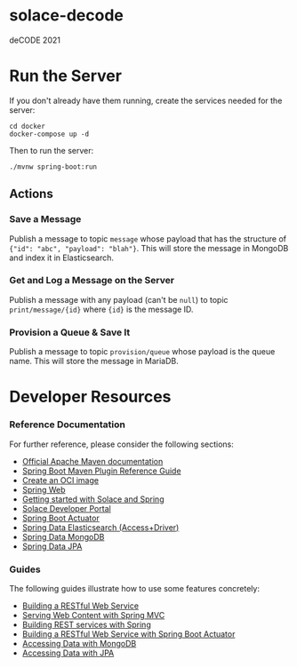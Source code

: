 # solace-decode
deCODE 2021

# Run the Server

If you don't already have them running, create the services needed for the server:

```shell
cd docker
docker-compose up -d
```

Then to run the server:

```shell
./mvnw spring-boot:run
```

## Actions

### Save a Message
Publish a message to topic `message` whose payload that has the structure of `{"id": "abc", "payload": "blah"}`. This will store the message in MongoDB and index it in Elasticsearch.

### Get and Log a Message on the Server
Publish a message with any payload (can't be `null`) to topic `print/message/{id}` where `{id}` is the message ID.

### Provision a Queue & Save It
Publish a message to topic `provision/queue` whose payload is the queue name. This will store the message in MariaDB.

# Developer Resources

### Reference Documentation
For further reference, please consider the following sections:

* [Official Apache Maven documentation](https://maven.apache.org/guides/index.html)
* [Spring Boot Maven Plugin Reference Guide](https://docs.spring.io/spring-boot/docs/2.4.3/maven-plugin/reference/html/)
* [Create an OCI image](https://docs.spring.io/spring-boot/docs/2.4.3/maven-plugin/reference/html/#build-image)
* [Spring Web](https://docs.spring.io/spring-boot/docs/2.4.3/reference/htmlsingle/#boot-features-developing-web-applications)
* [Getting started with Solace and Spring](https://www.solace.dev/start-spring-io-help/)
* [Solace Developer Portal](https://solace.dev)
* [Spring Boot Actuator](https://docs.spring.io/spring-boot/docs/2.4.3/reference/htmlsingle/#production-ready)
* [Spring Data Elasticsearch (Access+Driver)](https://docs.spring.io/spring-boot/docs/2.4.3/reference/htmlsingle/#boot-features-elasticsearch)
* [Spring Data MongoDB](https://docs.spring.io/spring-boot/docs/2.4.3/reference/htmlsingle/#boot-features-mongodb)
* [Spring Data JPA](https://docs.spring.io/spring-boot/docs/2.4.3/reference/htmlsingle/#boot-features-jpa-and-spring-data)

### Guides
The following guides illustrate how to use some features concretely:

* [Building a RESTful Web Service](https://spring.io/guides/gs/rest-service/)
* [Serving Web Content with Spring MVC](https://spring.io/guides/gs/serving-web-content/)
* [Building REST services with Spring](https://spring.io/guides/tutorials/bookmarks/)
* [Building a RESTful Web Service with Spring Boot Actuator](https://spring.io/guides/gs/actuator-service/)
* [Accessing Data with MongoDB](https://spring.io/guides/gs/accessing-data-mongodb/)
* [Accessing Data with JPA](https://spring.io/guides/gs/accessing-data-jpa/)
